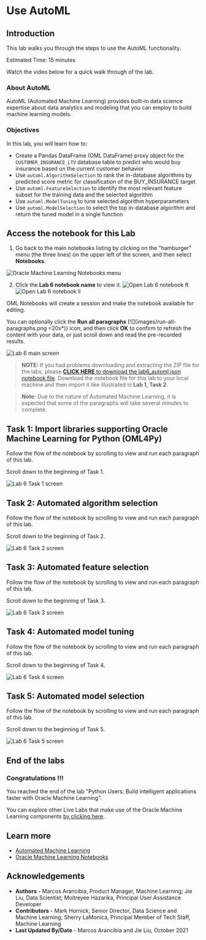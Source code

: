 # Use AutoML

## Introduction

This lab walks you through the steps to use the AutoML functionality.

Estimated Time: 15 minutes

Watch the video below for a quick walk through of the lab.

[](youtube:xmccI5XwzEY)

### About AutoML
AutoML (Automated Machine Learning) provides built-in data science expertise about data analytics and modeling that you can employ to build machine learning models.

### Objectives

In this lab, you will learn how to:
* Create a Pandas DataFrame (OML DataFrame) proxy object for the `CUSTOMER_INSURANCE_LTV` database table to predict who would buy insurance based on the current customer behavior
* Use `automl.AlgorithmSelection` to rank the in-database algorithms by predicted score metric for classification of the BUY_INSURANCE target
* Use `automl.FeatureSelection` to identify the most relevant feature subset for the training data and the selected algorithm
* Use `automl.ModelTuning` to tune selected algorithm hyperparameters
* Use `automl.ModelSelection` to select the top in-database algorithm and return the tuned model in a single function

## Access the notebook for this Lab

1. Go back to the main notebooks listing by clicking on the "hamburger" menu (the three lines) on the upper left of the screen, and then select **Notebooks**.

 ![Oracle Machine Learning Notebooks menu](images/go-back-to-notebooks.png " ")

2. Click the **Lab 6 notebook name** to view it.
   <if type="freetier">
   ![Open Lab 6 notebook ft](images/click-on-lab6-ft.png " ") </if>
   <if type="livelabs">
   ![Open Lab 6 notebook ll](images/click-on-lab6-ll.png " ") </if>

  OML Notebooks will create a session and make the notebook available for editing.

  You can optionally click the **Run all paragraphs** (![](images/run-all-paragraphs.png =20x*)) icon, and then click **OK** to confirm to refresh the content with your data, or just scroll down and read the pre-recorded results.  
   
  ![Lab 6 main screen](images/lab6-main.png " ")

> **NOTE:** If you had problems downloading and extracting the ZIP file for the labs, please [**CLICK HERE** to download the lab6\_automl.json notebook file](./../notebooks/lab6_automl.json?download=1). Download the notebook file for this lab to your local machine and then import it like illustrated in **Lab 1, Task 2**.

> **Note:** Due to the nature of Automated Machine Learning, it is expected that some of the paragraphs will take several minutes to complete.

## Task 1: Import libraries supporting Oracle Machine Learning for Python (OML4Py)
Follow the flow of the notebook by scrolling to view and run each paragraph of this lab.

Scroll down to the beginning of Task 1.

  ![Lab 6 Task 1 screen](images/lab6-task1.png " ") 

## Task 2: Automated algorithm selection
Follow the flow of the notebook by scrolling to view and run each paragraph of this lab.

Scroll down to the beginning of Task 2.

  ![Lab 6 Task 2 screen](images/lab6-task2.png " ")

## Task 3: Automated feature selection
Follow the flow of the notebook by scrolling to view and run each paragraph of this lab.

Scroll down to the beginning of Task 3.

  ![Lab 6 Task 3 screen](images/lab6-task3.png " ")
  

## Task 4: Automated model tuning
Follow the flow of the notebook by scrolling to view and run each paragraph of this lab.

Scroll down to the beginning of Task 4.

  ![Lab 6 Task 4 screen](images/lab6-task4.png " ")
  

## Task 5: Automated model selection
Follow the flow of the notebook by scrolling to view and run each paragraph of this lab.

Scroll down to the beginning of Task 5.

  ![Lab 6 Task 5 screen](images/lab6-task5.png " ")
  

## End of the labs  

### Congratulations !!!
You reached the end of the lab "Python Users: Build intelligent applications faster with Oracle Machine Learning".

You can explore other Live Labs that make use of the Oracle Machine Learning components [by clicking here](https://apexapps.oracle.com/pls/apex/dbpm/r/livelabs/livelabs-workshop-cards?c=y&p100_product=70).

## Learn more

* [Automated Machine Learning](https://docs.oracle.com/en/database/oracle/machine-learning/oml4py/1/mlpug/automatic-machine-learning.html#GUID-4B240E7A-1A8B-43B6-99A5-7FF86330805A)
* [Oracle Machine Learning Notebooks](https://docs.oracle.com/en/database/oracle/machine-learning/oml-notebooks/)

## Acknowledgements
* **Authors** - Marcos Arancibia, Product Manager, Machine Learning; Jie Liu, Data Scientist; Moitreyee Hazarika, Principal User Assistance Developer
* **Contributors** -  Mark Hornick, Senior Director, Data Science and Machine Learning; Sherry LaMonica, Principal Member of Tech Staff, Machine Learning
* **Last Updated By/Date** - Marcos Arancibia and Jie Liu, October 2021
